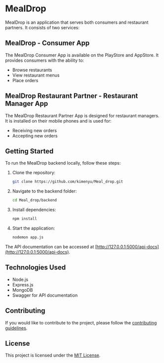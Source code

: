 # MealDrop

MealDrop is an application that serves both consumers and restaurant partners. It consists of two services:

## MealDrop - Consumer App

The MealDrop Consumer App is available on the PlayStore and AppStore. It provides consumers with the ability to:

- Browse restaurants
- View restaurant menus
- Place orders

## MealDrop Restaurant Partner - Restaurant Manager App

The MealDrop Restaurant Partner App is designed for restaurant managers. It is installed on their mobile phones and is used for:

- Receiving new orders
- Accepting new orders

## Getting Started

To run the MealDrop backend locally, follow these steps:

1. Clone the repository:

    ```bash
    git clone https://github.com/kimenyu/Meal_drop.git
    ```

2. Navigate to the backend folder:

    ```bash
    cd Meal_drop/backend
    ```

3. Install dependencies:

    ```bash
    npm install
    ```

4. Start the application:

    ```bash
    nodemon app.js
    ```

The API documentation can be accessed at [http://127.0.0.1:5000/api-docs](http://127.0.0.1:5000/api-docs).



## Technologies Used

- Node.js
- Express.js
- MongoDB
- Swagger for API documentation

## Contributing

If you would like to contribute to the project, please follow the [contributing guidelines](CONTRIBUTING.md).

## License

This project is licensed under the [MIT License](LICENSE).




